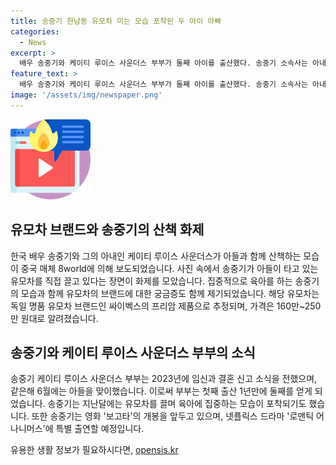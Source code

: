 ```yaml
---
title: 송중기 한남동 유모차 미는 모습 포착된 두 아이 아빠
categories:
  - News
excerpt: >
  배우 송중기와 케이티 루이스 사운더스 부부가 둘째 아이를 출산했다. 송중기 소속사는 아내의 임신 소식을 확인하며 가족의 사생활을 존중해달라고 요청했다. 이 부부는 1년 만에 둘째를 맞이하게 되었는데, 만난 지 1년 만에 열애를 공개했고 혼인신고와 첫 아이의 탄생 소식을 전하며 행복을 나눴다. 송중기는 가족과 함께 산책하는 모습을 보여주며 육아에 전념하고 있는 가장으로서의 모습을 공개하며 관심을 받고 있다.
feature_text: >
  배우 송중기와 케이티 루이스 사운더스 부부가 둘째 아이를 출산했다. 송중기 소속사는 아내의 임신 소식을 확인하며 가족의 사생활을 존중해달라고 요청했다. 이 부부는 1년 만에 둘째를 맞이하게 되었는데, 만난 지 1년 만에 열애를 공개했고 혼인신고와 첫 아이의 탄생 소식을 전하며 행복을 나눴다. 송중기는 가족과 함께 산책하는 모습을 보여주며 육아에 전념하고 있는 가장으로서의 모습을 공개하며 관심을 받고 있다.
image: '/assets/img/newspaper.png'
---
```


<p><img src="/assets/img/news.png" alt="rentncar 속보" /></p>

<h2 data-ke-size="size26">유모차 브랜드와 송중기의 산책 화제</h2>

<p data-ke-size="size16">한국 배우 송중기와 그의 아내인 케이티 루이스 사운더스가 아들과 함께 산책하는 모습이 중국 매체 8world에 의해 보도되었습니다. 사진 속에서 송중기가 아들이 타고 있는 유모차를 직접 끌고 있다는 장면이 화제를 모았습니다. 집중적으로 육아를 하는 송중기의 모습과 함께 유모차의 브랜드에 대한 궁금증도 함께 제기되었습니다. 해당 유모차는 독일 명품 유모차 브랜드인 싸이벡스의 프리암 제품으로 추정되며, 가격은 160만~250만 원대로 알려졌습니다.</p>

<h2 data-ke-size="size26">송중기와 케이티 루이스 사운더스 부부의 소식</h2>

<p data-ke-size="size16">송중기 케이티 루이스 사운더스 부부는 2023년에 임신과 결혼 신고 소식을 전했으며, 같은해 6월에는 아들을 맞이했습니다. 이로써 부부는 첫째 출산 1년만에 둘째를 얻게 되었습니다. 송중기는 지난달에는 유모차를 끌며 육아에 집중하는 모습이 포착되기도 했습니다. 또한 송중기는 영화 '보고타'의 개봉을 앞두고 있으며, 넷플릭스 드라마 '로맨틱 어나니머스'에 특별 출연할 예정입니다.</p>
유용한 생활 정보가 필요하시다면, <a href="https://opensis.kr" rel="dofollow">opensis.kr</a>


